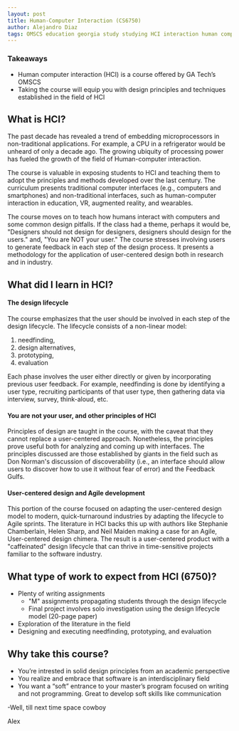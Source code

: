 ```yaml
---
layout: post
title: Human-Computer Interaction (CS6750)
author: Alejandro Diaz
tags: OMSCS education georgia study studying HCI interaction human computer
---
```

### Takeaways
* Human computer interaction (HCI) is a course offered by GA Tech’s OMSCS
* Taking the course will equip you with design principles and techniques established in the field of HCI

## What is HCI?
The past decade has revealed a trend of embedding microprocessors in non-traditional applications. For example, a CPU in a refrigerator would be unheard of only a decade ago. The growing ubiquity of processing power has fueled the growth of the field of Human-computer interaction.

The course is valuable in exposing students to HCI and teaching them to adopt the principles and methods developed over the last century. The curriculum presents traditional computer interfaces (e.g., computers and smartphones) and non-traditional interfaces, such as human-computer interaction in education, VR, augmented reality, and wearables. 

The course moves on to teach how humans interact with computers and some common design pitfalls. If the class had a theme, perhaps it would be, "Designers should not design for designers, designers should design for the users." and, "You are NOT your user." The course stresses involving users to generate feedback in each step of the design process. It presents a methodology for the application of user-centered design both in research and in industry.

## What did I learn in HCI?
#### **The design lifecycle**
The course emphasizes that the user should be involved in each step of the design lifecycle. The lifecycle consists of a non-linear model:
1.	needfinding, 
2.	design alternatives, 
3.	prototyping, 
4.	evaluation

Each phase involves the user either directly or given by incorporating previous user feedback. For example, needfinding is done by identifying a user type, recruiting participants of that user type, then gathering data via interview, survey, think-aloud, etc.

#### **You are not your user, and other principles of HCI**
Principles of design are taught in the course, with the caveat that they cannot replace a user-centered approach. Nonetheless, the principles prove useful both for analyzing and coming up with interfaces. The principles discussed are those established by giants in the field such as Don Norman's discussion of discoverability (i.e., an interface should allow users to discover how to use it without fear of error) and the Feedback Gulfs.
#### **User-centered design and Agile development**
This portion of the course focused on adapting the user-centered design model to modern, quick-turnaround industries by adapting the lifecycle to Agile sprints. The literature in HCI backs this up with authors like Stephanie Chamberlain, Helen Sharp, and Neil Maiden making a case for an Agile, User-centered design chimera. The result is a user-centered product with a "caffeinated" design lifecycle that can thrive in time-sensitive projects familiar to the software industry.

## What type of work to expect from HCI (6750)?
- Plenty of writing assignments
    - "M" assignments propagating students through the design lifecycle
    - Final project involves solo investigation using the design lifecycle model (20-page paper)
- Exploration of the literature in the field
- Designing and executing needfinding, prototyping, and evaluation

## Why take this course?
* You’re intrested in solid design principles from an academic perspective
* You realize and embrace that software is an interdisciplinary field
* You want a “soft” entrance to your master’s program focused on writing and not programming. Great to develop soft skills like communication


-Well, till next time space cowboy

Alex